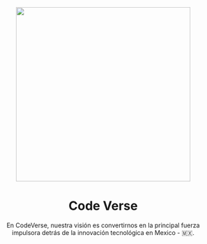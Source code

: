 <div align="center">
<img src="https://res.cloudinary.com/dlklqucye/image/upload/v1718292173/Codeversepage/codeverselogo.png" width="400" />
<h1>Code Verse</h1>
<p>En CodeVerse, nuestra visión es convertirnos en la principal fuerza impulsora detrás de la innovación tecnológica en Mexico - 🇲🇽.</p>
</div>
